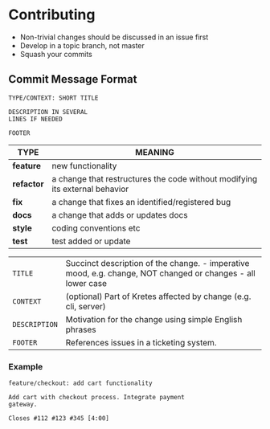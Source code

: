 # Contributing

- Non-trivial changes should be discussed in an issue first
- Develop in a topic branch, not master
- Squash your commits

## Commit Message Format

```
TYPE/CONTEXT: SHORT TITLE

DESCRIPTION IN SEVERAL
LINES IF NEEDED

FOOTER
```

| TYPE         | MEANING                                                                     |
| ------------ | --------------------------------------------------------------------------- |
| **feature**  | new functionality                                                           |
| **refactor** | a change that restructures the code without modifying its external behavior |
| **fix**      | a change that fixes an identified/registered bug                            |
| **docs**     | a change that adds or updates docs                                          |
| **style**    | coding conventions etc                                                      |
| **test**     | test added or update                                                        |

|               |                                                                                                             |
| ------------- | ----------------------------------------------------------------------------------------------------------- |
| `TITLE`       | Succinct description of the change. - imperative mood, e.g. change, NOT changed or changes - all lower case |
| `CONTEXT`     | (optional) Part of Kretes affected by change (e.g. cli, server)                                             |
| `DESCRIPTION` | Motivation for the change using simple English phrases                                                      |
| `FOOTER`      | References issues in a ticketing system.                                                                    |

### Example

```
feature/checkout: add cart functionality

Add cart with checkout process. Integrate payment
gateway.

Closes #112 #123 #345 [4:00]
```
